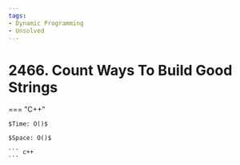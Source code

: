 ```yaml
---
tags:
- Dynamic Programming
- Unsolved
---
```



# 2466. Count Ways To Build Good Strings

=== "C++"

    $Time: O()$

    $Space: O()$

    ``` c++
    ```